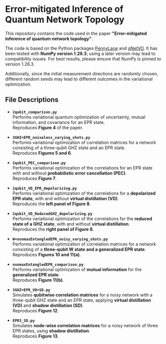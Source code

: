 # Error-mitigated Inference of Quantum Network Topology

This repository contains the code used in the paper **"Error-mitigated inference of quantum network topology"**.

The code is based on the Python packages [PennyLane](https://pennylane.ai/) and [qNetVO](https://chitambarlab.github.io/qNetVO/quantum_networks/index.html). It has been tested with **NumPy version 1.26.3**; using a later version may lead to compatibility issues. For best results, please ensure that NumPy is pinned to version 1.26.3.

Additionally, since the initial measurement directions are randomly chosen, different random seeds may lead to different outcomes in the variational optimization.

## File Descriptions

- **`2qubit_comparison.py`**  
  Performs variational quantum optimization of uncertainty, mutual information, and covariance for an EPR state.  
  Reproduces **Figure 4** of the paper.

- **`3GHZ+EPR_noiseless_varying_shots.py`**  
  Performs variational optimization of correlation matrices for a network consisting of a three-qubit GHZ state and an EPR state.  
  Reproduces **Figures 5 and 6**.

- **`2qubit_PEC_comparison.py`**  
  Performs variational optimization of the correlations for an EPR state with and without **probabilistic error cancellation (PEC)**.  
  Reproduces **Figure 7**.

- **`2qubit_VD_EPR_depolarizing.py`**  
  Performs variational optimization of the correlations for a **depolarized EPR state**, with and without **virtual distillation (VD)**.  
  Reproduces the **left panel of Figure 8**.

- **`2qubit_VD_ReducedGHZ_depolarizing.py`**  
  Performs variational optimization of the correlations for the **reduced state of a GHZ state**, with and without **virtual distillation**.  
  Reproduces the **right panel of Figure 8**.

- **`W+nonmaxEntangledEPR_noisy_varying_shots.py`**  
  Performs variational optimization of correlation matrices for a network consisting of a **three-qubit W state and a generalized EPR state**.  
  Reproduces **Figures 10 and 11(a)**.

- **`nonmaxEntangledEPR_comparison.py`**  
  Performs variational optimization of **mutual information** for the **generalized EPR state**.  
  Reproduces **Figure 11(b)**.

- **`3GHZ+EPR_VD+SD.py`**  
  Simulates **qubitwise correlation matrices** for a noisy network with a three-qubit GHZ state and an EPR state, applying **virtual distillation (VD)** and **shadow distillation (SD)**.  
  Reproduces **Figure 12**.

- **`EPR3_SD.py`**  
  Simulates **node-wise correlation matrices** for a noisy network of three EPR states, using **shadow distillation**.  
  Reproduces **Figure 13**.
